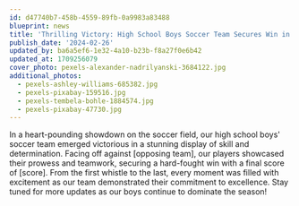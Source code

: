 ```yaml
---
id: d47740b7-458b-4559-89fb-0a9983a83488
blueprint: news
title: 'Thrilling Victory: High School Boys Soccer Team Secures Win in Nail-Biting Match'
publish_date: '2024-02-26'
updated_by: ba6a5ef6-1e32-4a10-b23b-f8a27f0e6b42
updated_at: 1709256079
cover_photo: pexels-alexander-nadrilyanski-3684122.jpg
additional_photos:
  - pexels-ashley-williams-685382.jpg
  - pexels-pixabay-159516.jpg
  - pexels-tembela-bohle-1884574.jpg
  - pexels-pixabay-47730.jpg
---
```

In a heart-pounding showdown on the soccer field, our high school boys' soccer team emerged victorious in a stunning display of skill and determination. Facing off against [opposing team], our players showcased their prowess and teamwork, securing a hard-fought win with a final score of [score]. From the first whistle to the last, every moment was filled with excitement as our team demonstrated their commitment to excellence. Stay tuned for more updates as our boys continue to dominate the season!